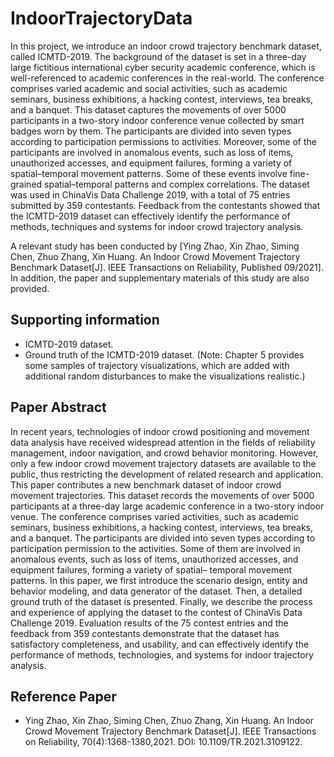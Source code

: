 

# IndoorTrajectoryData

In this project, we introduce an indoor crowd trajectory benchmark dataset, called ICMTD-2019. The background of the dataset is set in a three-day large fictitious international cyber security academic conference, which is well-referenced to academic conferences in the real-world. The conference comprises varied academic and social activities, such as academic seminars, business exhibitions, a hacking contest, interviews, tea breaks, and a banquet. This dataset captures the movements of over 5000 participants in a two-story indoor conference venue collected by smart badges worn by them. The participants are divided into seven types according to participation permissions to activities. Moreover, some of the participants are involved in anomalous events, such as loss of items, unauthorized accesses, and equipment failures, forming a variety of spatial–temporal movement patterns. Some of these events involve fine-grained spatial–temporal patterns and complex correlations. The dataset was used in ChinaVis Data Challenge 2019, with a total of 75 entries submitted by 359 contestants. Feedback from the contestants showed that the ICMTD-2019 dataset can effectively identify the performance of methods, techniques and systems for indoor crowd trajectory analysis.

A relevant study has been conducted by [Ying Zhao, Xin Zhao, Siming Chen, Zhuo Zhang, Xin Huang. An Indoor Crowd Movement Trajectory Benchmark Dataset[J]. IEEE Transactions on Reliability, Published 09/2021]. In addition, the paper and supplementary materials of this study are also provided.


## Supporting information

- ICMTD-2019 dataset.
- Ground truth of the ICMTD-2019 dataset. (Note: Chapter 5 provides some samples of trajectory visualizations, which are added with additional random disturbances to make the visualizations realistic.)

## Paper Abstract

In recent years, technologies of indoor crowd positioning and movement data analysis have received widespread attention in the fields of reliability management, indoor navigation, and crowd behavior monitoring. However, only a few indoor crowd movement trajectory datasets are available to the public, thus restricting the development of related research and application. This paper contributes a new benchmark dataset of indoor crowd movement trajectories. This dataset records the movements of over 5000 participants at a three-day large academic conference in a two-story indoor venue. The conference comprises varied activities, such as academic seminars, business exhibitions, a hacking contest, interviews, tea breaks, and a banquet. The participants are divided into seven types according to participation permission to the activities. Some of them are involved in anomalous events, such as loss of items, unauthorized accesses, and equipment failures, forming a variety of spatial– temporal movement patterns. In this paper, we first introduce the scenario design, entity and behavior modeling, and data generator of the dataset. Then, a detailed ground truth of the dataset is presented. Finally, we describe the process and experience of applying the dataset to the contest of ChinaVis Data Challenge 2019. Evaluation results of the 75 contest entries and the feedback from 359 contestants demonstrate that the dataset has satisfactory completeness, and usability, and can effectively identify the performance of methods, technologies, and systems for indoor trajectory analysis.

## Reference Paper

- Ying Zhao, Xin Zhao, Siming Chen, Zhuo Zhang, Xin Huang. An Indoor Crowd Movement Trajectory Benchmark Dataset[J]. IEEE Transactions on Reliability, 70(4):1368-1380,2021. DOI: 10.1109/TR.2021.3109122.
